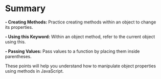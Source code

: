 # Summary

**- Creating Methods:** Practice creating methods within an object to change its properties.

**- Using this Keyword:** Within an object method, refer to the current object using this.

**- Passing Values:** Pass values to a function by placing them inside parentheses.

These points will help you understand how to manipulate object properties using methods in JavaScript.
